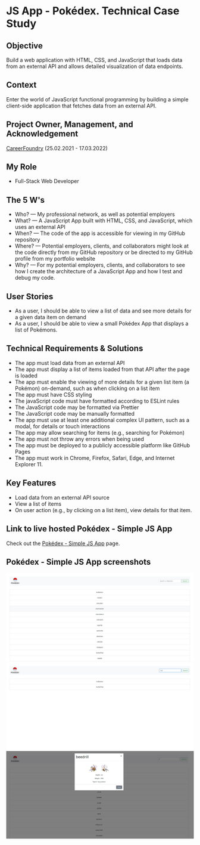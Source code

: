 # JS App - Pokédex. Technical Case Study

## Objective

Build a web application with HTML, CSS, and JavaScript that loads data from an external API and allows detailed visualization of data endpoints.

## Context

Enter the world of JavaScript functional programming by building a simple client-side application that fetches data from an external API.

## Project Owner, Management, and Acknowledgement

[CareerFoundry](https://careerfoundry.com/) (25.02.2021 - 17.03.2022)

## My Role

- Full-Stack Web Developer

## The 5 W's

- Who? — My professional network, as well as potential employers
- What? — A JavaScript App built with HTML, CSS, and JavaScript, which uses an
  external API
- When? — The code of the app is accessible for viewing in my GitHub repository
- Where? — Potential employers, clients, and collaborators might look at the code directly from my GitHub repository or be directed to my GitHub profile from my portfolio website
- Why? — For my potential employers, clients, and collaborators to see how I create the architecture of a JavaScript App and how I test and debug my code.

## User Stories

- As a user, I should be able to view a list of data and see more details for a given data item on demand
- As a user, I should be able to view a small Pokédex App that displays a list of Pokémons.

## Technical Requirements & Solutions

- The app must load data from an external API
- The app must display a list of items loaded from that API after the page is loaded
- The app must enable the viewing of more details for a given list item (a Pokémon) on-demand, such as when clicking on a list item
- The app must have CSS styling
- The javaScript code must have formatted according to ESLint rules
- The JavaScript code may be formatted via Prettier
- The JavaScript code may be manually formatted
- The app must use at least one additional complex UI pattern, such as a modal, for details or touch interactions
- The app may allow searching for items (e.g., searching for Pokémon)
- The app must not throw any errors when being used
- The app must be deployed to a publicly accessible platform like GitHub Pages
- The app must work in Chrome, Firefox, Safari, Edge, and Internet Explorer 11.

## Key Features

- Load data from an external API source
- View a list of items
- On user action (e.g., by clicking on a list item), view details for that item.

## Link to live hosted Pokédex - Simple JS App

Check out the [Pokédex - Simple JS App](https://nickbalan.github.io/simple-js-app/) page.

## Pokédex - Simple JS App screenshots

![Livescreen](/img/Livescreen/Simple_JS_App_Livescreen_1.JPG)
![Livescreen](/img/Livescreen/Simple_JS_App_Livescreen_2.JPG)
![Livescreen](/img/Livescreen/Simple_JS_App_Livescreen_3.JPG)
